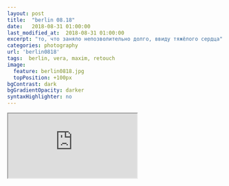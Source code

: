 ```yaml
---
layout: post
title:  "berlin 08.18"
date:   2018-08-31 01:00:00
last_modified_at:  2018-08-31 01:00:00
excerpt: "то, что заняло непозволительно долго, ввиду тяжёлого сердца"
categories: photography
url: 'berlin0818'
tags:  berlin, vera, maxim, retouch
image:
  feature: berlin0818.jpg
  topPosition: +100px
bgContrast: dark
bgGradientOpacity: darker
syntaxHighlighter: no
---
```



<div style="margin:0px;padding:0px;overflow:hidden;width: 100vh; width: 75%border: none;"><iframe src="https://www.lulzwuut.github.io/iframe_page.php" name="frametest" id="frametest"></iframe></div>



